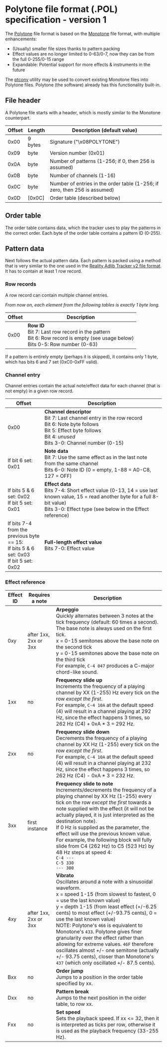 # Polytone file format (.POL) specification - version 1

The [Polytone](https://github.com/prochazkaml/Polytone) file format is based on the [Monotone](https://github.com/MobyGamer/MONOTONE) file format, with multiple enhancements:

- (Usually) smaller file sizes thanks to pattern packing
- Effect values are no longer limited to 0-63/0-7, now they can be from the full 0-255/0-15 range
- Expandable: Potential support for more effects & instruments in the future

The [ptconv](https://github.com/prochazkaml/ptconv) utility may be used to convert existing Monotone files into Polytone files. Polytone (the software) already has this functionality built-in.

## File header

A Polytone file starts with a header, which is mostly similar to the Monotone counterpart.

Offset|Length|Description (default value)
-|-|-
0x00|9 bytes|Signature ("\x08POLYTONE")
0x09|byte|Version number (0x01)
0x0A|byte|Number of patterns (1-256; if 0, then 256 is assumed)
0x0B|byte|Number of channels (1-16)
0x0C|byte|Number of entries in the order table (1-256; if zero, then 256 is assumed)
0x0D|[0x0C]|Order table (described below)

## Order table

The order table contains data, which the tracker uses to play the patterns in the correct order. Each byte of the order table contains a pattern ID (0-255).

## Pattern data

Next follows the actual pattern data. Each pattern is packed using a method that is very similar to the one used in the [Reality Adlib Tracker v2 file format](https://www.3eality.com/productions/reality-adlib-tracker/docs). It has to contain at least 1 row record.

### Row records

A row record can contain multiple channel entries.

*From now on, each element from the following tables is exactly 1 byte long.*

Offset|Description
-|-
0x00|**Row ID**<br>Bit 7: Last row record in the pattern<br>Bit 6: Row record is empty (see usage below)<br>Bits 0-5: Row number (0-63)

If a pattern is entirely empty (perhaps it is skipped), it contains only 1 byte, which has bits 6 and 7 set (0xC0-0xFF valid).

### Channel entry

Channel entries contain the actual note/effect data for each channel (that is not empty) in a given row record.

Offset|Description
-|-
0x00|**Channel descriptor**<br>Bit 7: Last channel entry in the row record<br>Bit 6: Note byte follows<br>Bit 5: Effect byte follows<br>Bit 4: *unused*<br>Bits 3-0: Channel number (0-15)
If bit 6 set: 0x01|**Note data**<br>Bit 7: Use the same effect as in the last note from the same channel<br>Bits 6-0: Note ID (0 = empty, 1-88 = A0-C8, 127 = OFF)
If bits 5 & 6 set: 0x02<br>If bit 5 set: 0x01|**Effect data**<br>Bits 7-4: Short effect value (0-13, 14 = use last known value, 15 = read another byte for a full 8-bit value)<br>Bits 3-0: Effect type (see below in the Effect reference)
If bits 7-4 from the<br>previous byte == 15:<br>If bits 5 & 6 set: 0x03<br>If bit 5 set: 0x02|**Full-length effect value**<br>Bits 7-0: Effect value

### Effect reference

Effect ID|Requires a note|Description
-|-|-
0xy|after 1xx, 2xx or 3xx|**Arpeggio**<br>Quickly alternates between 3 notes at the tick frequency (default: 60 times a second).<br>The base note is always used on the first tick.<br>x = 0-15 semitones above the base note on the second tick<br>y = 0-15 semitones above the base note on the third tick<br>For example, `C-4 047` produces a C-major chord-like sound.
1xx|no|**Frequency slide up**<br>Increments the frequency of a playing channel by XX (1-255) Hz every tick on the row *except the first*.<br>For example, `C-4 10A` at the default speed (4) will result in a channel playing at 292 Hz, since the effect happens 3 times, so 262 Hz (C4) + 0xA * 3 = 292 Hz.
2xx|no|**Frequency slide down**<br>Decrements the frequency of a playing channel by XX Hz (1-255) every tick on the row *except the first*.<br>For example, `C-4 10A` at the default speed (4) will result in a channel playing at 232 Hz, since the effect happens 3 times, so 262 Hz (C4) - 0xA * 3 = 232 Hz.
3xx|first instance|**Frequency slide to note**<br>Increments/decrements the frequency of a playing channel by XX Hz (1-255) every tick on the row *except the first* towards a note supplied with the effect (it will not be actually played, it is just interpreted as the destination note).<br>If 0 Hz is supplied as the parameter, the effect will use the previous known value.<br>For example, the following block will fully slide from C4 (262 Hz) to C5 (523 Hz) by 48 Hz steps at speed 4:<br>`C-4 ---`<br>`C-5 330`<br>`--- 300`<br>
4xy|after 1xx, 2xx or 3xx|**Vibrato**<br>Oscillates around a note with a sinusoidal waveform.<br>x = speed 1-15 (from slowest to fastest, 0 = use the last known value)<br>y = depth 1-15 (from least effect (+/-6.25 cents) to most effect (+/-93.75 cents), 0 = use the last known value)<br>NOTE: Polytone's `466` is equivalent to Monotone's `433`. Polytone gives finer granularity over the effect rather than allowing for extreme values. `46F` therefore oscillates almost +/- one semitone (actually +/- 93.75 cents), closer than Monotone's `437` (which only oscillated +/- 87.5 cents).
Bxx|no|**Order jump**<br>Jumps to a position in the order table specified by xx.
Dxx|no|**Pattern break**<br>Jumps to the next position in the order table, to row xx.
Fxx|no|**Set speed**<br>Sets the playback speed. If xx <= 32, then it is interpreted as ticks per row, otherwise it is used as the playback frequency (33-255 Hz).
